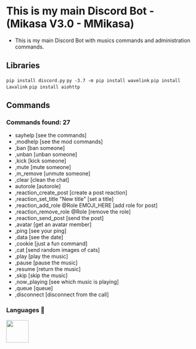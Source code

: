 # This is my main Discord Bot - (Mikasa V3.0 - MMikasa) 
- This is my main Discord Bot with musics commands and administration commands.

## Libraries
`
pip install discord.py
`
`
py -3.7 -m pip install wavelink
`
`
pip install Lavalink
`
`
pip install aiohttp
`

## Commands 

### Commands found: 27
- sayhelp [see the commands]
- ,modhelp [see the mod commands]
- ,ban [ban someone]
- ,unban [unban someone]
- ,kick [kick someone]
- ,mute [mute someone]
- ,m_remove [unmute someone]
- ,clear [clean the chat]
- autorole [autorole]
- ,reaction_create_post [create a post reaction]
- ,reaction_set_title "New title" [set a title]
- ,reaction_add_role @Role EMOJI_HERE [add role for post]
- ,reaction_remove_role @Role [remove the role]
- ,reaction_send_post [send the post]
- ,avatar [get an avatar member]
- ,ping [see your ping]
- ,data [see the date]
- ,cookie [just a fun command]
- ,cat [send random images of cats]
- ,play [play the music]
- ,pause [pause the music]
- ,resume [return the music]
- ,skip [skip the music]
- ,now_playing [see which music is playing]
- ,queue [queue]
- ,disconnect [disconnect from the call]
### Languages :wrench:

<img src="https://upload.wikimedia.org/wikipedia/commons/thumb/c/c3/Python-logo-notext.svg/768px-Python-logo-notext.svg.png" width="60px" height="60px">
